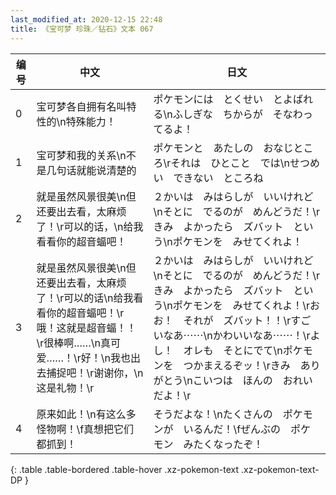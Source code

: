 ```yaml
---
last_modified_at: 2020-12-15 22:48
title: 《宝可梦 珍珠／钻石》文本 067
---
```

| 编号 | 中文 | 日文 |
| ---- | ---- | ---- |
| 0 | 宝可梦各自拥有名叫特性的\n特殊能力！ | ポケモンには　とくせい　とよばれる\nふしぎな　ちからが　そなわってるよ！ |
| 1 | 宝可梦和我的关系\n不是几句话就能说清楚的 | ポケモンと　あたしの　おなじところ\rそれは　ひとこと　では\nせつめい　できない　ところね |
| 2 | 就是虽然风景很美\n但还要出去看，太麻烦了！\r可以的话，\n给我看看你的超音蝠吧！ | ２かいは　みはらしが　いいけれど\nそとに　でるのが　めんどうだ！\rきみ　よかったら　ズバット　という\nポケモンを　みせてくれよ！ |
| 3 | 就是虽然风景很美\n但还要出去看，太麻烦了！\r可以的话\n给我看看你的超音蝠吧！\r哦！这就是超音蝠！！\r很棒啊……\n真可爱……！\r好！\n我也出去捕捉吧！\r谢谢你，\n这是礼物！\r | ２かいは　みはらしが　いいけれど\nそとに　でるのが　めんどうだ！\rきみ　よかったら　ズバット　という\nポケモンを　みせてくれよ！\rおお！　それが　ズバット！！\rすごいなあ⋯⋯\nかわいいなあ⋯⋯！\rよし！　オレも　そとにでて\nポケモンを　つかまえるぞッ！\rきみ　ありがとう\nこいつは　ほんの　おれいだよ！\r |
| 4 | 原来如此！\n有这么多怪物啊！\f真想把它们都抓到！ | そうだよな！\nたくさんの　ポケモンが　いるんだ！\fぜんぶの　ポケモン　みたくなったぞ！ |
{: .table .table-bordered .table-hover .xz-pokemon-text .xz-pokemon-text-DP }